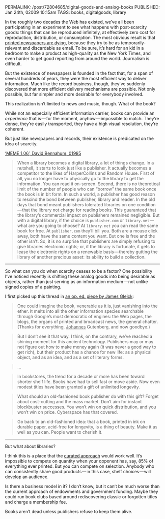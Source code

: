 PERMALINK: /post/72804685/digital-goods-and-analog-books
PUBLISHED: Jan 24th, 02009 10:15am
TAGS: books, digitalgoods, library

In the roughly two decades the Web has existed, we’ve all been participating in
an experiment to see what happens with post-scarcity goods: things that can be
reproduced infinitely, at effectively zero cost for reproduction, distribution,
or consumption. The most obvious result is that [printed newspapers are
dying][delnewec], because they try to be as temporarily-relevant and
discardable as email. To be sure, it’s hard for an kid in a bedroom to make a
product as high-quality as the <span class='newspaper'>New York Times</span>,
and even harder to get good reporting from around the world. Journalism is
difficult.

 [delnewec]: http://delicious.com/stilist/newspaper%20economics

But the existence of newspapers is founded in the fact that, for a span of
several hundreds of years, they were the most efficient way to deliver
information. Much like the record business, though, they’ve suddenly discovered
that more efficient delivery mechanisms are possible. Not only possible, but
far simpler and more desirable for everybody involved.

This realization isn’t limited to news and music, though. What of the book?

While not an especially efficient information carrier, books can provide an
*experience* that is — for the moment, anyhow — impossible to match. They’re
dense, they’re easily transported, they have a high visual resolution, they’re
coherent.

But just like newspapers and records, their existence is predicated on the
idea of scarcity.

[‘MEME 1.06’, David Bennahum, 01995][me106]

> When a library becomes a digital library, a lot of things change. In a
> nutshell, it starts to look just like a publisher. It actually becomes a
> competitor to the likes of <span class='organization'>HarperCollins</span>
> and <span class='organization'>Random House</span>. First of all, you no
> longer have to physically go to the library to get the information. You can
> read it on-screen. Second, there is no theoretical limit of the number of
> people who can “borrow” the same book once the book is in bit form. In such a
> world, a publisher has good reason to rescind the bond between publisher,
> library and reader. In the old days that bond meant publishers tolerated
> libraries on one condition — that the library not charge for reading books.
> This guaranteed that the library’s commercial impact on publishers remained
> negligible. But with a digital library, if the choice is `publisher.com` or
> `library.net` — what are you going to choose? At `library.net` you can
> read the same book for free. At `publisher.com` they’ll bill you. Both are a
> mouse click away, both have the same content you want. But one is free and
> the other isn’t. So, it is no surprise that publishers are simply refusing to
> give libraries electronic rights; or, if the library is fortunate, it gets to
> lease the electronic rights on a renewable basis — thereby gutting the
> library of another precious asset: its ability to build a collection.

 [me106]: http://memex.org/meme1-06.html

* * *

So what can you do when scarcity ceases to be a factor? One possibility I’ve
noticed recently is shifting these analog goods into being desirable as
objects, rather than just serving as an information medium — not unlike
signed copies of a painting.

I first picked up this thread in [an <abbr>op. ed.</abbr> piece by James
Gleick][gleick]:

 [gleick]: http://nytimes.com/2008/11/30/opinion/30gleick.html "‘How to Publish Without Perishing’, 02008, New York Times"

> One could imagine the book, venerable as it is, just vanishing into the
> ether. It melts into all the other information species searchable through
> <span class='organization'>Google</span>’s most democratic of engines: the
> Web pages, the blogs, the organs of printed and broadcast news, the general
> chatter. (Thanks for everything, <span class='person'><ins>Johannes</ins>
> Gutenberg</span>, and now goodbye.)

> But I don’t see it that way. I think, on the contrary, we’ve reached a
> shining moment for this ancient technology. Publishers may or may not figure
> out how to make money again (it was never a good way to get rich), but their
> product has a chance for new life: as a physical object, and as an idea, and
> as a set of literary forms.

> …

> In bookstores, the trend for a decade or more has been toward shorter shelf
> life. Books have had to sell fast or move aside. Now even modest titles have
> been granted a gift of unlimited longevity.

> What should an old-fashioned book publisher do with this gift? Forget about
> cost-cutting and the mass market. Don’t aim for instant blockbuster
> successes. You won’t win on quick distribution, and you won’t win on price.
> Cyberspace has that covered.

> Go back to an old-fashioned idea: that a book, printed in ink on durable
> paper, acid-free for longevity, is a thing of beauty. Make it as well as you
> can. People want to cherish it.

* * *

But what about libraries?

I think this is a place that the [curated approach][curation] would work well.
It’s impossible to compete on quantity when your opponent has, say, 85% of
everything ever printed. But you can compete on selection. Anybody who can
consistently share good products — in this case, shelf choices — will
develop an audience. 

 [curation]: http://ratafia.info/post/72455036/the-crate-and-barrel-story

Is there a business model in it? I don’t know, but it can’t be much worse than
the current approach of endowments and government funding. Maybe they could
run book clubs based around rediscovering classic or forgotten titles and
charge a membership fee.

Books aren’t dead unless publishers refuse to keep them alive.
